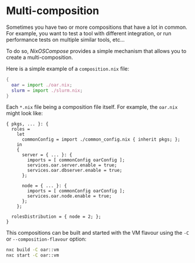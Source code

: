 # Multi-composition

Sometimes you have two or more compositions that have a lot in common. For example, you
want to test a tool with different integration, or run performance tests on
multiple similar tools, etc...

To do so, _NixOSCompose_ provides a simple mechanism that allows you to create
a multi-composition.

Here is a simple example of a `composition.nix` file:
```nix
{
  oar = import ./oar.nix;
  slurm = import ./slurm.nix;
}
```
Each `*.nix` file being a composition file itself. For example, the `oar.nix`
might look like:
```
{ pkgs, ... }: {
  roles =
    let
      commonConfig = import ./common_config.nix { inherit pkgs; };
    in
    {
      server = { ... }: {
        imports = [ commonConfig oarConfig ];
        services.oar.server.enable = true;
        services.oar.dbserver.enable = true;
      };

      node = { ... }: {
        imports = [ commonConfig oarConfig ];
        services.oar.node.enable = true;
      };
    };

  rolesDistribution = { node = 2; };
}
```

This compositions can be built and started with the VM flavour using the `-C` or `--composition-flavour` option:
```sh
nxc build -C oar::vm
nxc start -C oar::vm
```

